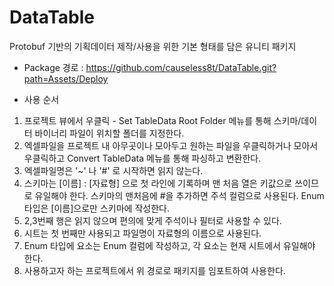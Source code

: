 # DataTable
Protobuf 기반의 기획데이터 제작/사용을 위한 기본 형태를 담은 유니티 패키지
- Package 경로 : https://github.com/causeless8t/DataTable.git?path=Assets/Deploy

- 사용 순서
1. 프로젝트 뷰에서 우클릭 - Set TableData Root Folder 메뉴를 통해 스키마/데이터 바이너리 파일이 위치할 폴더를 지정한다.
2. 엑셀파일을 프로젝트 내 아무곳이나 모아두고 원하는 파일을 우클릭하거나 모아서 우클릭하고 Convert TableData 메뉴를 통해 파싱하고 변환한다.
3. 엑셀파일명은 '~' 나 '#' 로 시작하면 읽지 않는다.
4. 스키마는 [이름] : [자료형] 으로 첫 라인에 기록하며 맨 처음 열은 키값으로 쓰이므로 유일해야 한다. 스키마의 맨처음에 #을 추가하면 주석 컬럼으로 사용된다. Enum 타입은 [이름]으로만 스키마에 작성한다.
5. 2,3번째 행은 읽지 않으며 편의에 맞게 주석이나 필터로 사용할 수 있다.
6. 시트는 첫 번째만 사용되고 파일명이 자료형의 이름으로 사용된다.
7. Enum 타입에 요소는 Enum 컬럼에 작성하고, 각 요소는 현재 시트에서 유일해야 한다.
8. 사용하고자 하는 프로젝트에서 위 경로로 패키지를 임포트하여 사용한다.
